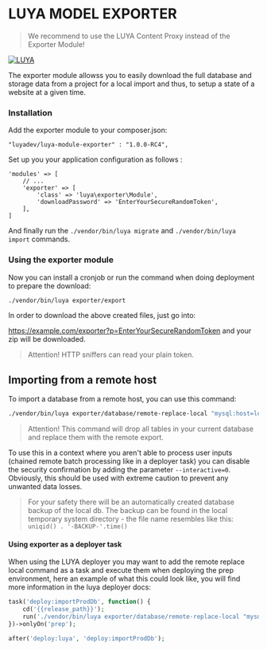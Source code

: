 LUYA MODEL EXPORTER
===========

> We recommend to use the LUYA Content Proxy instead of the Exporter Module!

[![LUYA](https://img.shields.io/badge/Powered%20by-LUYA-brightgreen.svg)](https://luya.io)

The exporter module allowss you to easily download the full database and storage data from a project for a local import and thus, to setup a state of a website at a given time.

### Installation

Add the exporter module to your composer.json:

```
"luyadev/luya-module-exporter" : "1.0.0-RC4",
```

Set up you your application configuration as follows :

```
'modules' => [
    // ...
    'exporter' => [
        'class' => 'luya\exporter\Module',
        'downloadPassword' => 'EnterYourSecureRandomToken',
    ],
]
```

And finally run the `./vendor/bin/luya migrate` and `./vendor/bin/luya import` commands.

### Using the exporter module
Now you can install a cronjob or run the command when doing deployment to prepare the download:

```sh
./vendor/bin/luya exporter/export
```

In order to download the above created files, just go into:

https://example.com/exporter?p=EnterYourSecureRandomToken and your zip will be downloaded.

> Attention! HTTP sniffers can read your plain token.

## Importing from a remote host

To import a database from a remote host, you can use this command:

```sh
./vendor/bin/luya exporter/database/remote-replace-local "mysql:host=localhost;dbname=REMOTE_DB_NAME" "USERNAME" "PASSWORD"
```

> Attention! This command will drop all tables in your current database and replace them with the remote export.

To use this in a context where you aren't able to process user inputs (chained remote batch processing like in a deployer task) you can disable the security confirmation by adding the parameter `--interactive=0`. Obviously, this should be used with extreme caution to prevent any unwanted data losses. 

> For your safety there will be an automatically created database backup of the local db. The backup can be found in the local temporary system directory - the file name resembles like this: `uniqid() . '-BACKUP-'.time()`

#### Using exporter as a deployer task

When using the LUYA deployer you may want to add the remote replace local command as a task and execute them when deploying the prep environment, here an example of what this could look like, you will find more information in the luya deployer docs:

```php
task('deploy:importProdDb', function() {
    cd('{{release_path}}');
    run('./vendor/bin/luya exporter/database/remote-replace-local "mysql:host=localhost;dbname=prod_database" "USER" "PASSWORD" --interactive=0');
})->onlyOn('prep');

after('deploy:luya', 'deploy:importProdDb');
```
